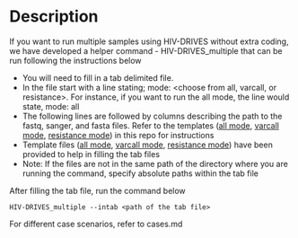 # Description

If you want to run multiple samples using HIV-DRIVES without extra coding, we have developed a helper command - HIV-DRIVES_multiple that can be run following the instructions below

- You will need to fill in a tab delimited file.
- In the file start with a line stating; mode: <choose from all, varcall, or resistance>. For instance, if you want to run the all mode, the line would state, mode: all
- The following lines are followed by columns describing the path to the fastq, sanger, and fasta files. Refer to the templates ([all mode](all_multiple.tab), [varcall mode](varcall_multiple.tab), [resistance mode](resistance_multiple.tab)) in this repo for instructions
- Template files ([all mode](all_multiple.tab), [varcall mode](varcall_multiple.tab), [resistance mode](resistance_multiple.tab)) have been provided to help in filling the tab files
- Note: If the files are not in the same path of the directory where you are running the command, specify absolute paths within the tab file

After filling the tab file, run the command below

```
HIV-DRIVES_multiple --intab <path of the tab file>
```

For different case scenarios, refer to cases.md
